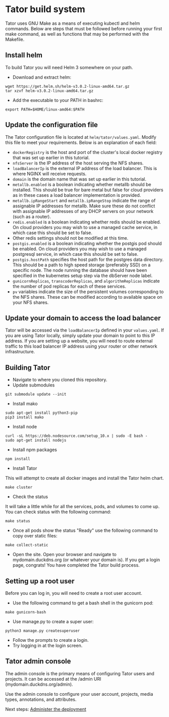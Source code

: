 # Tator build system

Tator uses GNU Make as a means of executing kubectl and helm commands. Below are steps that must be followed before running your first make command, as well as functions that may be performed with the Makefile.

## Install helm

To build Tator you will need Helm 3 somewhere on your path.

* Download and extract helm:

```
wget https://get.helm.sh/helm-v3.0.2-linux-amd64.tar.gz
tar xzvf helm-v3.0.2-linux-amd64.tar.gz
```

* Add the executable to your PATH in bashrc:

```
export PATH=$HOME/linux-amd64:$PATH
```

## Update the configuration file

The Tator configuration file is located at `helm/tator/values.yaml`. Modify this file to meet your requirements. Below is an explanation of each field:

* `dockerRegistry` is the host and port of the cluster's local docker registry that was set up earlier in this tutorial.
* `nfsServer` is the IP address of the host serving the NFS shares.
* `loadBalancerIp` is the external IP address of the load balancer. This is where NGINX will receive requests.
* `domain` is the domain name that was set up earlier in this tutorial.
* `metallb.enabled` is a boolean indicating whether metallb should be installed. This should be true for bare metal but false for cloud providers as in these cases a load balancer implementation is provided.
* `metallb.ipRangeStart` and `metallb.ipRangeStop` indicate the range of assignable IP addresses for metallb. Make sure these do not conflict with assignable IP addresses of any DHCP servers on your network (such as a router).
* `redis.enabled` is a boolean indicating whether redis should be enabled. On cloud providers you may wish to use a managed cache service, in which case this should be set to false.
* Other redis settings should not be modified at this time.
* `postgis.enabled` is a boolean indicating whether the postgis pod should be enabled. On cloud providers you may wish to use a managed postgresql service, in which case this should be set to false.
* `postgis.hostPath` specifies the host path for the postgres data directory. This should be a path to high speed storage (preferably SSD) on a specific node. The node running the database should have been specified in the kubernetes setup step via the dbServer node label.
* `gunicornReplicas`, `transcoderReplicas`, and `algorithmReplicas` indicate the number of pod replicas for each of these services.
* `pv` variables indicate the size of the persistent volumes corresponding to the NFS shares. These can be modified according to available space on your NFS shares.

## Update your domain to access the load balancer

Tator will be accessed via the `loadBalancerIp` defined in your `values.yaml`. If you are using Tator locally, simply update your domain to point to this IP address. If you are setting up a website, you will need to route external traffic to this load balancer IP address using your router or other network infrastructure.

## Building Tator

* Navigate to where you cloned this repository.
* Update submodules

```
git submodule update --init
```

* Install mako

```
sudo apt-get install python3-pip
pip3 install mako
```

* Install node

```
curl -sL https://deb.nodesource.com/setup_10.x | sudo -E bash -
sudo apt-get install nodejs
```

* Install npm packages

```
npm install
```

* Install Tator

This will attempt to create all docker images and install the Tator helm chart.

```
make cluster
```

* Check the status

It will take a little while for all the services, pods, and volumes to come up. You can check status with the following command:

```
make status
```

* Once all pods show the status "Ready" use the following command to copy over static files:

```
make collect-static
```

* Open the site. Open your browser and navigate to mydomain.duckdns.org (or whatever your domain is). If you get a login page, congrats! You have completed the Tator build process.

## Setting up a root user

Before you can log in, you will need to create a root user account.

* Use the following command to get a bash shell in the gunicorn pod:

```
make gunicorn-bash
```

* Use manage.py to create a super user:

```
python3 manage.py createsuperuser
```

* Follow the prompts to create a login.
* Try logging in at the login screen.

## Tator admin console

The admin console is the primary means of configuring Tator users and projects. It can be accessed at the /admin URI (mydomain.duckdns.org/admin).

Use the admin console to configure your user account, projects, media types, annotations, and attributes.

Next steps: [Administer the deployment](doc/admin.md)
